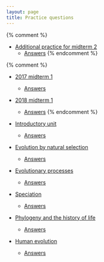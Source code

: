 ```yaml
---
layout: page
title: Practice questions
---
```


{% comment %} 
* [Additional practice for midterm 2](tests/practice2.test.pdf)
	* [Answers](tests/practice2.key.pdf)
{% endcomment %} 

{% comment %} 
* [2017 midterm 1](archive/2017_materials/midterm1.test.pdf)
	* [Answers](archive/2017_materials/midterm1.key.pdf)
* [2018 midterm 1](materials/practice/18M1.test.pdf)
	* [Answers](materials/practice/18M1.key.pdf)
{% endcomment %} 

* [Introductory unit](intro_ques.html)
	* [Answers](intro_ans.html)
* [Evolution by natural selection](ns_ques.html)
	* [Answers](ns_ans.html)
* [Evolutionary processes](process_ques.html)
	* [Answers](process_ans.html)
* [Speciation](speciation_ques.html)
	* [Answers](speciation_ans.html)
* [Phylogeny and the history of life](phylo_ques.html)
	* [Answers](phylo_ans.html)
* [Human evolution](ape_ques.html)
	* [Answers](ape_ans.html)
